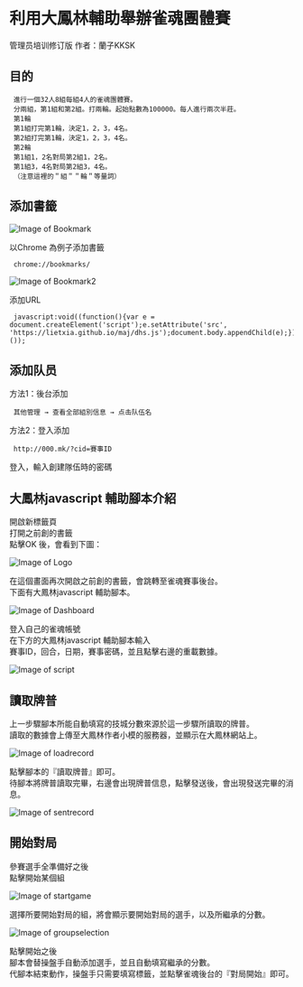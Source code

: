 # 利用大鳳林輔助舉辦雀魂團體賽
 管理员培训修订版
 作者：蘭子KKSK
## 目的
 
     進行一個32人8組每組4人的雀魂團體賽。
     分兩組，第1組和第2組。打兩輪。起始點數為100000。每人進行兩次半莊。
     第1輪
     第1組打完第1輪，決定1，2，3，4名。
     第2組打完第1輪，決定1，2，3，4名。
     第2輪
     第1組1，2名對局第2組1，2名。
     第1組3，4名對局第2組3，4名。
     （注意這裡的＂組＂＂輪＂等量詞）
## 添加書籤
 
 ![Image of Bookmark](https://i.imgur.com/i4ZUAhh.png)  

 以Chrome 為例子添加書籤    

     chrome://bookmarks/  
    
![Image of Bookmark2](https://i.imgur.com/2U2nztM.png)

 添加URL  

     javascript:void((function(){var e = document.createElement('script');e.setAttribute('src', 'https://lietxia.github.io/maj/dhs.js');document.body.appendChild(e);})());  
## 添加队员

方法1：後台添加  

     其他管理 → 查看全部組別信息 → 点击队伍名  
方法2：登入添加  

     http://000.mk/?cid=賽事ID  
登入，輸入創建隊伍時的密碼  
## 大鳳林javascript 輔助腳本介紹

開啟新標籤頁  
打開之前創的書籤  
點擊OK 後，會看到下圖：  

![Image of Logo](https://i.imgur.com/pfm98dp.png)  

在這個畫面再次開啟之前創的書籤，會跳轉至雀魂賽事後台。  
下面有大鳳林javascript 輔助腳本。  

![Image of Dashboard](https://i.imgur.com/NVgU7IK.png)  

登入自己的雀魂帳號  
在下方的大鳳林javascript 輔助腳本輸入  
賽事ID，回合，日期，賽事密碼，並且點擊右邊的重載數據。  

![Image of script](https://i.imgur.com/tUFJzOJ.png)  

## 讀取牌普

上一步驟腳本所能自動填寫的技城分數來源於這一步驟所讀取的牌普。  
讀取的數據會上傳至大鳳林作者小模的服務器，並顯示在大鳳林網站上。  

![Image of loadrecord](https://i.imgur.com/QQcBSZi.png)  

點擊腳本的『讀取牌普』即可。  
待腳本將牌普讀取完畢，右邊會出現牌普信息，點擊發送後，會出現發送完畢的消息。  

![Image of sentrecord](https://i.imgur.com/Ofj4SD8.png)  

## 開始對局
參賽選手全準備好之後  
點擊開始某個組  

![Image of startgame](https://i.imgur.com/iHWxkuh.png)  

選擇所要開始對局的組，將會顯示要開始對局的選手，以及所繼承的分數。  

![Image of groupselection](https://i.imgur.com/Wnb4oWi.png)  

點擊開始之後  
腳本會替操盤手自動添加選手，並且自動填寫繼承的分數。  
代腳本結束動作，操盤手只需要填寫標籤，並點擊雀魂後台的『對局開始』即可。  